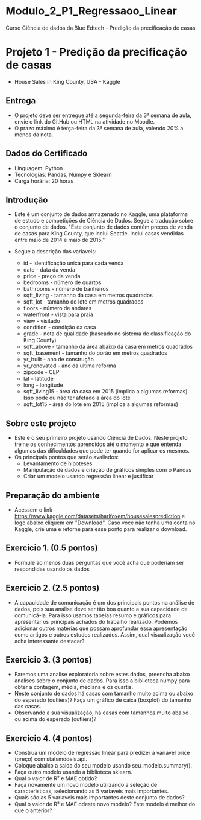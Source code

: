 # Modulo_2_P1_Regressaoo_Linear
Curso Ciência de dados da Blue Edtech - Predição da precificação de casas

# Projeto 1 - Predição da precificação de casas
  - House Sales in King County, USA - Kaggle
  
## Entrega
  - O projeto deve ser entregue até a segunda-feira da 3ª semana de aula, envie o link do GitHub ou HTML na atividade no Moodle.
  - O prazo máximo é terça-feira da 3ª semana de aula, valendo 20% a menos da nota.

## Dados do Certificado
  - Linguagem: Python
  - Tecnologias: Pandas, Numpy e Sklearn
  - Carga horária: 20 horas

## Introdução
  - Este é um conjunto de dados armazenado no Kaggle, uma plataforma de estudo e competições de Ciência de Dados. Segue a tradução sobre o conjunto de dados.
"Este conjunto de dados contém preços de venda de casas para King County, que inclui Seattle. Inclui casas vendidas entre maio de 2014 e maio de 2015."

  - Segue a descrição das variaveis:
     - id - identificação unica para cada venda
     - date - data da venda
     - price - preço da venda
     - bedrooms - número de quartos
     - bathrooms - número de banheiros
     - sqft_living - tamanho da casa em metros quadrados
     - sqft_lot - tamanho do lote em metros quadrados
     - floors - número de andares
     - waterfront - vista para praia
     - view - visitado
     - condition - condição da casa
     - grade - nota de qualidade (baseado no sistema de classificação do King County)
     - sqft_above - tamanho da área abaixo da casa em metros quadrados
     - sqft_basement - tamanho do porão em metros quadrados
     - yr_built - ano de construção
     - yr_renovated - ano da ultima reforma
     - zipcode - CEP
     - lat - latitude
     - long - longitude
     - sqft_living15 - área da casa em 2015 (implica a algumas reformas). Isso pode ou não ter afetado a área do lote
     - sqft_lot15 - área do lote em 2015 (implica a algumas reformas)

## Sobre este projeto
  - Este é o seu primeiro projeto usando Ciência de Dados. Neste projeto treine os conhecimentos aprendidos até o momento e que entenda algumas das dificuldades que   pode ter quando for aplicar os mesmos.
  - Os principais pontos que serão avaliados:
     - Levantamento de hipoteses
     - Manipulação de dados e criação de gráficos simples com o Pandas
     - Criar um modelo usando regressão linear e justificar
     
## Preparação do ambiente
  - Acessem o link - https://www.kaggle.com/datasets/harlfoxem/housesalesprediction e logo abaixo cliquem em "Download". Caso voce não tenha uma conta no Kaggle, crie uma e retorne para esse ponto para realizar o download.

## Exercicio 1. (0.5 pontos)
  - Formule ao menos duas perguntas que você acha que poderiam ser respondidas usando os dados

## Exercicio 2. (2.5 pontos)
  - A capacidade de comunicação é um dos principais pontos na análise de dados, pois sua análise deve ser tão boa quanto a sua capacidade de comunicá-la. Para isso usamos tabelas resumo e gráficos para apresentar os principais achados do trabalho realizado. Podemos adicionar outros materias que possam aprofundar essa apresentação como artigos e outros estudos realizados.
Assim, qual visualização você acha interessante destacar?

## Exercicio 3. (3 pontos)
  - Faremos uma analise exploratoria sobre estes dados, preencha abaixo analises sobre o conjunto de dados. Para isso a biblioteca numpy para obter a contagem, média, mediana e os quartis.
  - Neste conjunto de dados há casas com tamanho muito acima ou abaixo do esperado (outliers)? Faça um gráfico de caixa (boxplot) do tamanho das casas.
  - Observando a sua visualização, há casas com tamanhos muito abaixo ou acima do esperado (outliers)?

## Exercicio 4. (4 pontos)
  - Construa um modelo de regressão linear para predizer a variável price (preço) com statsmodels.api.
  - Coloque abaixo a saida do seu modelo usando seu_modelo.summary().
  - Faça outro modelo usando a biblioteca sklearn.
  - Qual o valor de R² e MAE obtido?
  - Faça novamente um novo modelo utilizando a seleção de caracteristicas, selecionando as 5 variaveis mais importantes.
  - Quais são as 5 variaveis mais importantes deste conjunto de dados?
  - Qual o valor de R² e MAE odeste novo modelo? Este modelo é melhor do que o anterior?

